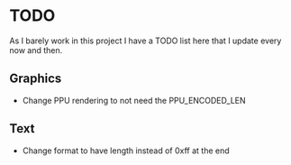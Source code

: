 # TODO

As I barely work in this project I have a TODO list here that I update every
now and then.

## Graphics

- Change PPU rendering to not need the PPU_ENCODED_LEN

## Text

 - Change format to have length instead of 0xff at the end
